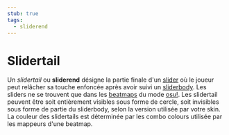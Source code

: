 ```yaml
---
stub: true
tags:
  - sliderend
---
```


# Slidertail

Un *slidertail* ou **sliderend** désigne la partie finale d'un [slider](/wiki/Hit_object/Slider) où le joueur peut relâcher sa touche enfoncée après avoir suivi un [sliderbody](/wiki/Hit_object/Sliderbody). Les sliders ne se trouvent que dans les [beatmaps](/wiki/Beatmap) du mode [osu!](/wiki/Game_mode/osu!). Les slidertail peuvent être soit entièrement visibles sous forme de cercle, soit invisibles sous forme de partie du sliderbody, selon la version utilisée par votre skin. La couleur des slidertails est déterminée par les combo colours utilisée par les mappeurs d'une beatmap.

<!-- TODO: Add links and images-->
